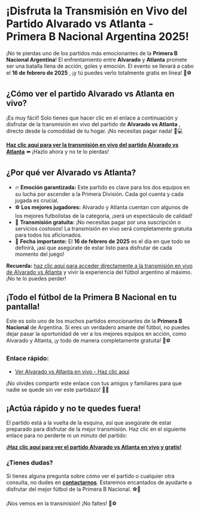 # ¡Disfruta la Transmisión en Vivo del Partido Alvarado vs Atlanta - Primera B Nacional Argentina 2025!

¡No te pierdas uno de los partidos más emocionantes de la **Primera B Nacional Argentina**! El enfrentamiento entre **Alvarado** y **Atlanta** promete ser una batalla llena de acción, goles y emoción. El evento se llevará a cabo el **16 de febrero de 2025** , ¡y tú puedes verlo totalmente gratis en línea! 🚀⚽

## ¿Cómo ver el partido Alvarado vs Atlanta en vivo?

¡Es muy fácil! Solo tienes que hacer clic en el enlace a continuación y disfrutar de la transmisión en vivo del partido de **Alvarado vs Atlanta** , directo desde la comodidad de tu hogar. ¡No necesitas pagar nada! 📱💻

**[Haz clic aquí para ver la transmisión en vivo del partido Alvarado vs Atlanta](https://tinyurl.com/livestreamfreeo?st=Alvarado+vs+Atlanta&si=gh)** ⬅️ ¡Hazlo ahora y no te lo pierdas!

## ¿Por qué ver Alvarado vs Atlanta?

- 🔥 **Emoción garantizada:** Este partido es clave para los dos equipos en su lucha por ascender a la Primera División. Cada gol cuenta y cada jugada es crucial.
- ⚽ **Los mejores jugadores:** Alvarado y Atlanta cuentan con algunos de los mejores futbolistas de la categoría, ¡será un espectáculo de calidad!
- 🎉 **Transmisión gratuita:** ¡No necesitas pagar por una suscripción o servicios costosos! La transmisión en vivo será completamente gratuita para todos los aficionados.
- 📅 **Fecha importante:** El **16 de febrero de 2025** es el día en que todo se definirá, ¡así que asegúrate de estar listo para disfrutar de cada momento del juego!

**Recuerda:** [haz clic aquí para acceder directamente a la transmisión en vivo de Alvarado vs Atlanta](https://tinyurl.com/livestreamfreeo?st=Alvarado+vs+Atlanta&si=gh) y vivir la experiencia del fútbol argentino al máximo. ¡No te lo puedes perder!

## ¡Todo el fútbol de la Primera B Nacional en tu pantalla!

Este es solo uno de los muchos partidos emocionantes de la **Primera B Nacional** de Argentina. Si eres un verdadero amante del fútbol, no puedes dejar pasar la oportunidad de ver a los mejores equipos en acción, como Alvarado y Atlanta, ¡y todo de manera completamente gratuita! 💪⚽

### Enlace rápido:

- [Ver Alvarado vs Atlanta en vivo - Haz clic aquí](https://tinyurl.com/livestreamfreeo?st=Alvarado+vs+Atlanta&si=gh)

¡No olvides compartir este enlace con tus amigos y familiares para que nadie se quede sin ver este partidazo! 🙌🔥

## ¡Actúa rápido y no te quedes fuera!

El partido está a la vuelta de la esquina, así que asegúrate de estar preparado para disfrutar de la mejor transmisión. Haz clic en el siguiente enlace para no perderte ni un minuto del partido:

**[¡Haz clic aquí para ver el partido Alvarado vs Atlanta en vivo y gratis!](https://tinyurl.com/livestreamfreeo?st=Alvarado+vs+Atlanta&si=gh)**

### ¿Tienes dudas?

Si tienes alguna pregunta sobre cómo ver el partido o cualquier otra consulta, no dudes en **[contactarnos](https://tinyurl.com/livestreamfreeo?st=Alvarado+vs+Atlanta&si=gh)**. Estaremos encantados de ayudarte a disfrutar del mejor fútbol de la Primera B Nacional. ⚽💬

¡Nos vemos en la transmisión! ¡No faltes! 🎉⚽
